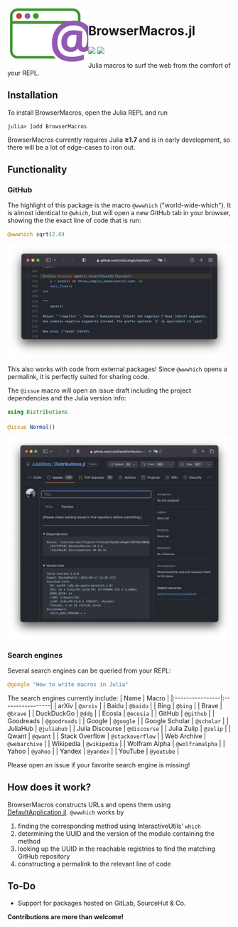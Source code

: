 <img align="left" src="https://github.com/adrhill/BrowserMacros.jl/blob/gh-pages/assets/logo.svg" height="130">

# BrowserMacros.jl

[![][ci-im]][ci] [![][cov-im]][cov]

Julia macros to surf the web from the comfort of your REPL.

## Installation 
To install BrowserMacros, open the Julia REPL and run 
```julia-repl
julia> ]add BrowserMacros
```

BrowserMacros currently requires Julia **≥1.7** and is in early development, 
so there will be a lot of edge-cases to iron out.

## Functionality
### GitHub
The highlight of this package is the macro `@wwwhich` ("world-wide-which"). 
It is almost identical to `@which`, but will open a new GitHub tab in your browser, 
showing the the exact line of code that is run:
```julia
@wwwhich sqrt(2.0) 
```

![](https://github.com/adrhill/BrowserMacros.jl/blob/gh-pages/assets/wwwhich.png)

This also works with code from external packages!
Since `@wwwhich` opens a permalink, it is perfectly suited for sharing code.

The `@issue` macro will open an issue draft including the project dependencies 
and the Julia version info:
```julia
using Distributions

@issue Normal()
```

![](https://github.com/adrhill/BrowserMacros.jl/blob/gh-pages/assets/issue.png)

### Search engines
Several search engines can be queried from your REPL:
```julia
@google "How to write macros in Julia"  
```

The search engines currently include:
| Name            | Macro            | 
|:----------------|:-----------------|
| arXiv           | `@arxiv`         |
| Baidu           | `@baidu`         |
| Bing            | `@bing`          |
| Brave           | `@brave`         |
| DuckDuckGo      | `@ddg`           |
| Ecosia          | `@ecosia`        |
| GitHub          | `@github`        |
| Goodreads       | `@goodreads`     | 
| Google          | `@google`        |
| Google Scholar  | `@scholar`       |
| JuliaHub        | `@juliahub`      |
| Julia Discourse | `@discourse`     |
| Julia Zulip     | `@zulip`         |
| Qwant           | `@qwant`         |
| Stack Overflow  | `@stackoverflow` |
| Web Archive     | `@webarchive`    |
| Wikipedia       | `@wikipedia`     | 
| Wolfram Alpha   | `@wolframalpha`  |
| Yahoo           | `@yahoo`         |
| Yandex          | `@yandex`        |
| YouTube         | `@youtube`       |


Please open an issue if your favorite search engine is missing!

## How does it work?
BrowserMacros constructs URLs and opens them using [DefaultApplication.jl](https://github.com/tpapp/DefaultApplication.jl). 
`@wwwhich` works by 
1. finding the corresponding method using InteractiveUtils' `which`
2. determining the UUID and the version of the module containing the method 
3. looking up the UUID in the reachable registries to find the matching GitHub repository
4. constructing a permalink to the relevant line of code

## To-Do
* Support for packages hosted on GitLab, SourceHut & Co.

**Contributions are more than welcome!**

[ci-im]: https://github.com/adrhill/BrowserMacros.jl/actions/workflows/CI.yml/badge.svg?branch=main
[ci]: https://github.com/adrhill/BrowserMacros.jl/actions/workflows/CI.yml?query=branch%3Amain

[cov-im]: https://codecov.io/gh/adrhill/BrowserMacros.jl/branch/main/graph/badge.svg
[cov]: https://codecov.io/gh/adrhill/BrowserMacros.jl
